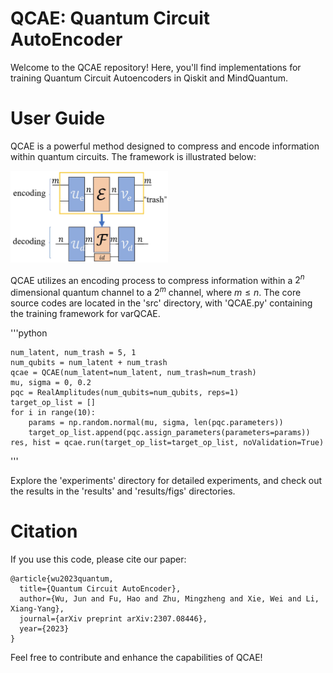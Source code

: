 # QCAE: Quantum Circuit AutoEncoder
Welcome to the QCAE repository! Here, you'll find implementations for training Quantum Circuit Autoencoders in Qiskit and MindQuantum.

# User Guide
QCAE is a powerful method designed to compress and encode information within quantum circuits. The framework is illustrated below:

<img src="results/figs/paperFig/QCAE-framework.jpg" width="50%" height="50%">

QCAE utilizes an encoding process to compress information within a $2^n$ dimensional quantum channel to a $2^m$ channel, where $m \leqslant n$. The core source codes are located in the 'src' directory, with 'QCAE.py' containing the training framework for varQCAE.

'''python

    num_latent, num_trash = 5, 1
    num_qubits = num_latent + num_trash
    qcae = QCAE(num_latent=num_latent, num_trash=num_trash)
    mu, sigma = 0, 0.2
    pqc = RealAmplitudes(num_qubits=num_qubits, reps=1)
    target_op_list = []
    for i in range(10):
        params = np.random.normal(mu, sigma, len(pqc.parameters))
        target_op_list.append(pqc.assign_parameters(parameters=params))
    res, hist = qcae.run(target_op_list=target_op_list, noValidation=True)
'''

Explore the 'experiments' directory for detailed experiments, and check out the results in the 'results' and 'results/figs' directories.

# Citation
If you use this code, please cite our paper:
```
@article{wu2023quantum,
  title={Quantum Circuit AutoEncoder},
  author={Wu, Jun and Fu, Hao and Zhu, Mingzheng and Xie, Wei and Li, Xiang-Yang},
  journal={arXiv preprint arXiv:2307.08446},
  year={2023}
}
```
Feel free to contribute and enhance the capabilities of QCAE!
